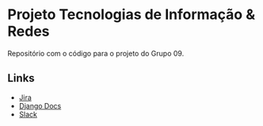 # Projeto Tecnologias de Informação & Redes

Repositório com o código para o projeto do Grupo 09.

## Links

+ [Jira](https://jira.alunos.di.fc.ul.pt/browse/ZI/)
+ [Django Docs](https://docs.djangoproject.com/)
+ [Slack](https://pti-ptr.slack.com/)
